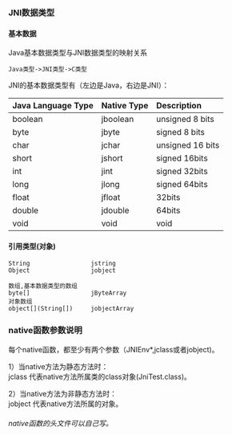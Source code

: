 ### JNI数据类型

#### 基本数据

Java基本数据类型与JNI数据类型的映射关系

```
Java类型->JNI类型->C类型
```

JNI的基本数据类型有（左边是Java，右边是JNI）：

| Java Language Type | Native Type | Description |
| :--- | :--- | :--- |
| boolean | jboolean | unsigned 8 bits |
| byte | jbyte | signed 8 bits |
| char | jchar | unsigned 16 bits |
| short | jshort | signed 16bits |
| int | jint | signed 32bits |
| long | jlong | signed 64bits |
| float | jfloat | 32bits |
| double | jdouble | 64bits |
| void | void | void |

#### 引用类型\(对象\)

```
String                 jstring
Object                 jobject

数组,基本数据类型的数组
byte[]                 jByteArray
对象数组
object[](String[])     jobjectArray
```

### native函数参数说明

每个native函数，都至少有两个参数（JNIEnv\*,jclass或者jobject\)。

1）当native方法为静态方法时：  
jclass 代表native方法所属类的class对象\(JniTest.class\)。

2）当native方法为非静态方法时：  
jobject 代表native方法所属的对象。

###### native函数的头文件可以自己写。

### 



